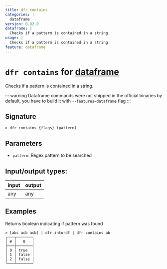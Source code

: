 ```yaml
---
title: dfr contains
categories: |
  dataframe
version: 0.92.0
dataframe: |
  Checks if a pattern is contained in a string.
usage: |
  Checks if a pattern is contained in a string.
feature: dataframe
---
```

<!-- This file is automatically generated. Please edit the command in https://github.com/nushell/nushell instead. -->

# `dfr contains` for [dataframe](/commands/categories/dataframe.md)

<div class='command-title'>Checks if a pattern is contained in a string.</div>

::: warning
Dataframe commands were not shipped in the official binaries by default, you have to build it with `--features=dataframe` flag
:::

## Signature

```> dfr contains {flags} (pattern)```

## Parameters

 -  `pattern`: Regex pattern to be searched


## Input/output types:

| input | output |
| ----- | ------ |
| any   | any    |

## Examples

Returns boolean indicating if pattern was found
```nu
> [abc acb acb] | dfr into-df | dfr contains ab
╭───┬───────╮
│ # │   0   │
├───┼───────┤
│ 0 │ true  │
│ 1 │ false │
│ 2 │ false │
╰───┴───────╯

```

